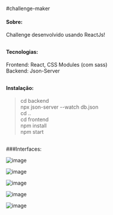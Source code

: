 #challenge-maker

#### Sobre: 
Challenge desenvolvido usando ReactJs!

## 

#### Tecnologias:
Frontend: React, CSS Modules (com sass)<br />
Backend: Json-Server

##

#### Instalação:
> cd backend <br />
> npx json-server --watch db.json <br />
> cd .. <br />
> cd frontend <br />
> npm install <br />
> npm start <br />
##
###Interfaces:

![image](https://user-images.githubusercontent.com/80600474/145264955-bce799ed-8280-4ae8-b976-92ef872665e7.png)

![image](https://user-images.githubusercontent.com/80600474/145265002-6e719b04-b988-4b70-bd29-c4e6830c2ba6.png)

![image](https://user-images.githubusercontent.com/80600474/145265033-4efd1f19-1cae-4323-b92d-9ab91d5b8507.png)

![image](https://user-images.githubusercontent.com/80600474/145265074-deb13caf-8602-4e56-8b1e-da1f441649a3.png)

![image](https://user-images.githubusercontent.com/80600474/145265102-f9f99247-714c-443f-ad2c-3d843b56cb15.png)
